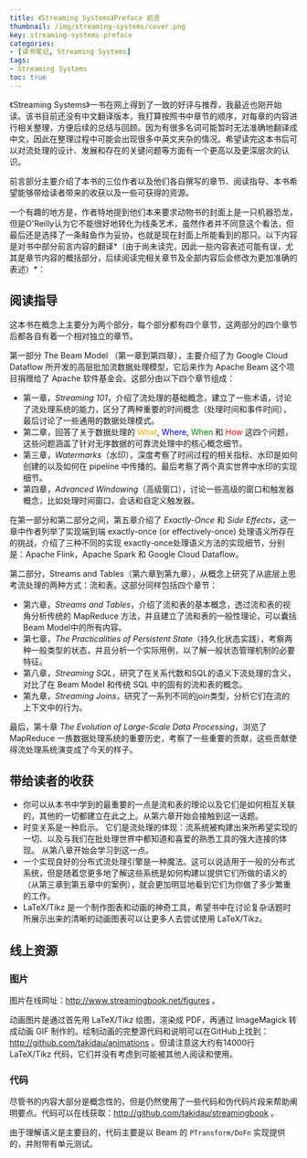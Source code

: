 ```yaml
---
title: 《Streaming Systems》Preface 前言
thumbnail: /img/streaming-systems/cover.png
key: streaming-systems-preface
categories:
- [读书笔记, Streaming Systems]
tags:
- Streaming Systems
toc: true
---
```


《Streaming Systems》一书在网上得到了一致的好评与推荐，我最近也刚开始读。该书目前还没有中文翻译版本，我打算按照书中章节的顺序，对每章的内容进行相关整理，方便后续的总结与回顾。因为有很多名词可能暂时无法准确地翻译成中文，因此在整理过程中可能会出现很多中英文夹杂的情况。希望读完这本书后可以对流处理的设计、发展和存在的关键问题等方面有一个更高以及更深层次的认识。

<!--more-->

前言部分主要介绍了本书的三位作者以及他们各自撰写的章节、阅读指导、本书希望能够带给读者带来的收获以及一些可获得的资源。

一个有趣的地方是，作者特地提到他们本来要求动物书的封面上是一只机器恐龙，但是O'Reilly认为它不能很好地转化为线条艺术，虽然作者并不同意这个看法，但最后还是选择了一条鲑鱼作为妥协，也就是现在封面上所能看到的那只。以下内容是对书中部分前言内容的翻译*（由于尚未读完，因此一些内容表述可能有误，尤其是章节内容的概括部分，后续阅读完相关章节及全部内容后会修改为更加准确的表述）*：

## 阅读指导

这本书在概念上主要分为两个部分，每个部分都有四个章节，这两部分的四个章节后都各自有着一个相对独立的章节。

第一部分 The Beam Model （第一章到第四章），主要介绍了为 Google Cloud Dataflow 所开发的高层批加流数据处理模型，它后来作为 Apache Beam 这个项目捐赠给了 Apache 软件基金会。这部分由以下四个章节组成：

- 第一章，*Streaming 101*，介绍了流处理的基础概念，建立了一些术语，讨论了流处理系统的能力，区分了两种重要的时间概念（处理时间和事件时间），最后讨论了一些通用的数据处理模式。
- 第二章，回答了关于数据处理的 <font color=orange>What</font>, <font color=blue>Where</font>, <font color=green>When</font> 和 <font color=red>How</font> 这四个问题，这些问题涵盖了针对无序数据的可靠流处理中的核心概念细节。
- 第三章，*Watermarks*（水印），深度考察了时间过程的相关指标、水印是如何创建的以及如何在 pipeline 中传播的。最后考察了两个真实世界中水印的实现细节。
- 第四章，*Advanced Windowing*（高级窗口），讨论一些高级的窗口和触发器概念，比如处理时间窗口，会话和自定义触发器。

在第一部分和第二部分之间，第五章介绍了 *Exactly-Once* 和 *Side Effects*，这一章中作者列举了实现端到端 exactly-once (or effectively-once) 处理语义所存在的挑战，介绍了三种不同的实现 exactly-once处理语义方法的实现细节，分别是：Apache Flink，Apache Spark 和 Google Cloud Dataflow。

第二部分，Streams and Tables（第六章到第九章），从概念上研究了从底层上思考流处理的两种方式：流和表。这部分同样包括四个章节：

- 第六章，*Streams and Tables*，介绍了流和表的基本概念，透过流和表的视角分析传统的 MapReduce 方法，并且建立了流和表的一般性理论，可以囊括Beam Model中的所有内容。
- 第七章，*The Practicalities of Persistent State*（持久化状态实践），考察两种一般类型的状态，并且分析一个实际用例，以了解一般状态管理机制的必要特征。 
- 第八章，*Streaming SQL*，研究了在关系代数和SQL的语义下流处理的含义，对比了在 Beam Model 和传统 SQL 中的固有的流和表的概念。
- 第九章，*Streaming Joins*，研究了一系列不同的join类型，分析它们在流的上下文中的行为。

最后，第十章 *The Evolution of Large-Scale Data Processing*，浏览了 MapReduce 一族数据处理系统的重要历史，考察了一些重要的贡献，这些贡献使得流处理系统演变成了今天的样子。

## 带给读者的收获

- 你可以从本书中学到的最重要的一点是流和表的理论以及它们是如何相互关联的，其他的一切都建立在此之上。从第六章开始会接触到这一话题。
- 时变关系是一种启示。 它们是流处理的体现：流系统被构建出来所希望实现的一切、以及与我们在批处理世界中都知道和喜爱的熟悉工具的强大连接的体现。 从第八章开始会学习到这一点。
- 一个实现良好的分布式流处理引擎是一种魔法。这可以说适用于一般的分布式系统，但是随着您更多地了解这些系统是如何构建以提供它们所做的语义的（从第三章到第五章中的案例），就会更加明显地看到它们为你做了多少繁重的工作。 
- LaTeX/Tikz 是一个制作图表和动画的神奇工具，希望书中在讨论复杂话题时所展示出来的清晰的动画图表可以让更多人去尝试使用 LaTeX/Tikz。

## 线上资源

### 图片

图片在线网址：http://www.streamingbook.net/figures 。

动画图片是通过首先用 LaTeX/Tikz 绘图，渲染成 PDF，再通过 ImageMagick 转成动画 GIF 制作的。绘制动画的完整源代码和说明可以在GitHub上找到：http://github.com/takidau/animations 。但请注意这大约有14000行 LaTeX/Tikz 代码，它们并没有考虑到可能被其他人阅读和使用。

### 代码

尽管书的内容大部分是概念性的，但是仍然使用了一些代码和伪代码片段来帮助阐明要点。代码可以在线获取：http://github.com/takidau/streamingbook 。

由于理解语义是主要目的，代码主要是以 Beam 的 `PTransform/DoFn` 实现提供的，并附带有单元测试。
